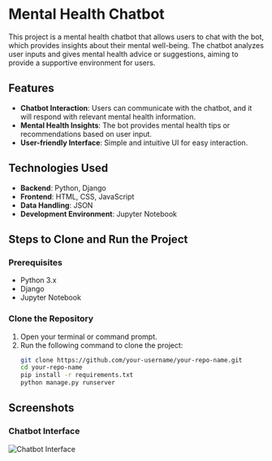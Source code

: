 # Mental Health Chatbot

This project is a mental health chatbot that allows users to chat with the bot, which provides insights about their mental well-being. The chatbot analyzes user inputs and gives mental health advice or suggestions, aiming to provide a supportive environment for users.

## Features
- **Chatbot Interaction**: Users can communicate with the chatbot, and it will respond with relevant mental health information.
- **Mental Health Insights**: The bot provides mental health tips or recommendations based on user input.
- **User-friendly Interface**: Simple and intuitive UI for easy interaction.

## Technologies Used
- **Backend**: Python, Django
- **Frontend**: HTML, CSS, JavaScript
- **Data Handling**: JSON
- **Development Environment**: Jupyter Notebook

## Steps to Clone and Run the Project

### Prerequisites
- Python 3.x
- Django
- Jupyter Notebook

### Clone the Repository
1. Open your terminal or command prompt.
2. Run the following command to clone the project:
   ```bash
   git clone https://github.com/your-username/your-repo-name.git
   cd your-repo-name
   pip install -r requirements.txt
   python manage.py runserver

## Screenshots

### Chatbot Interface
![Chatbot Interface](https://raw.githubusercontent.com/bit-milind42/Mental_Health_Chatbot/refs/heads/main/Screenshot%202024-12-01%20203018.png)





   
